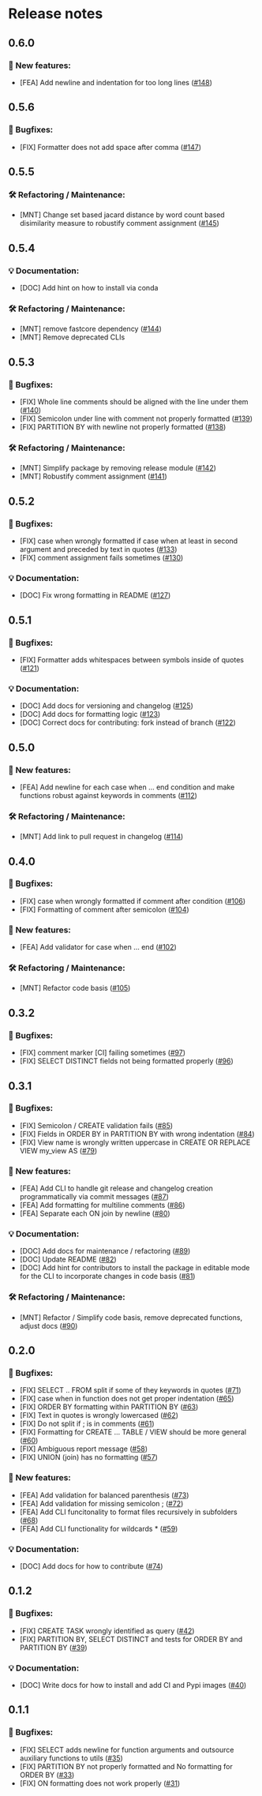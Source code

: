 # Release notes

## 0.6.0

### :rocket: New features:
* [FEA] Add newline and indentation for too long lines ([#148](https://github.com/PabloRMira/sql_formatter/pull/148))

## 0.5.6

### :tada: Bugfixes:
* [FIX] Formatter does not add space after comma ([#147](https://github.com/PabloRMira/sql_formatter/pull/147))

## 0.5.5

### :hammer_and_wrench: Refactoring / Maintenance:
* [MNT] Change set based jacard distance by word count based disimilarity measure to robustify comment assignment ([#145](https://github.com/PabloRMira/sql_formatter/pull/145))

## 0.5.4

### :bulb: Documentation:
* [DOC] Add hint on how to install via conda

### :hammer_and_wrench: Refactoring / Maintenance:
* [MNT] remove fastcore dependency ([#144](https://github.com/PabloRMira/sql_formatter/pull/144))
* [MNT] Remove deprecated CLIs

## 0.5.3

### :tada: Bugfixes:
* [FIX] Whole line comments should be aligned with the line under them ([#140](https://github.com/PabloRMira/sql_formatter/pull/140))
* [FIX] Semicolon under line with comment not properly formatted ([#139](https://github.com/PabloRMira/sql_formatter/pull/139))
* [FIX] PARTITION BY with newline not properly formatted ([#138](https://github.com/PabloRMira/sql_formatter/pull/138))

### :hammer_and_wrench: Refactoring / Maintenance:
* [MNT] Simplify package by removing release module ([#142](https://github.com/PabloRMira/sql_formatter/pull/142))
* [MNT] Robustify comment assignment ([#141](https://github.com/PabloRMira/sql_formatter/pull/141))

## 0.5.2

### :tada: Bugfixes:
* [FIX] case when wrongly formatted if case when at least in second argument and preceded by text in quotes ([#133](https://github.com/PabloRMira/sql_formatter/pull/133))
* [FIX] comment assignment fails sometimes ([#130](https://github.com/PabloRMira/sql_formatter/pull/130))

### :bulb: Documentation:
* [DOC] Fix wrong formatting in README ([#127](https://github.com/PabloRMira/sql_formatter/pull/127))

## 0.5.1

### :tada: Bugfixes:
* [FIX] Formatter adds whitespaces between symbols inside of quotes ([#121](https://github.com/PabloRMira/sql_formatter/pull/121))

### :bulb: Documentation:
* [DOC] Add docs for versioning and changelog ([#125](https://github.com/PabloRMira/sql_formatter/pull/125))
* [DOC] Add docs for formatting logic ([#123](https://github.com/PabloRMira/sql_formatter/pull/123))
* [DOC] Correct docs for contributing: fork instead of branch ([#122](https://github.com/PabloRMira/sql_formatter/pull/122))

## 0.5.0

### :rocket: New features:
* [FEA] Add newline for each case when ... end condition and make functions robust against keywords in comments ([#112](https://github.com/PabloRMira/sql_formatter/pull/112))

### :hammer_and_wrench: Refactoring / Maintenance:
* [MNT] Add link to pull request in changelog ([#114](https://github.com/PabloRMira/sql_formatter/pull/114))

## 0.4.0

### :tada: Bugfixes:
* [FIX] case when wrongly formatted if comment after condition ([#106](https://github.com/PabloRMira/sql_formatter/pull/106))
* [FIX] Formatting of comment after semicolon ([#104](https://github.com/PabloRMira/sql_formatter/pull/104))

### :rocket: New features:
* [FEA] Add validator for case when ... end ([#102](https://github.com/PabloRMira/sql_formatter/pull/102))

### :hammer_and_wrench: Refactoring / Maintenance:
* [MNT] Refactor code basis ([#105](https://github.com/PabloRMira/sql_formatter/pull/105))

## 0.3.2

### :tada: Bugfixes:
* [FIX] comment marker [CI] failing sometimes ([#97](https://github.com/PabloRMira/sql_formatter/pull/97))
* [FIX] SELECT DISTINCT fields not being formatted properly ([#96](https://github.com/PabloRMira/sql_formatter/pull/96))

## 0.3.1

### :tada: Bugfixes:
* [FIX] Semicolon / CREATE validation fails ([#85](https://github.com/PabloRMira/sql_formatter/pull/85))
* [FIX] Fields in ORDER BY in PARTITION BY with wrong indentation ([#84](https://github.com/PabloRMira/sql_formatter/pull/84))
* [FIX] View name is wrongly written uppercase in CREATE OR REPLACE VIEW my_view AS ([#79](https://github.com/PabloRMira/sql_formatter/pull/79))

### :rocket: New features:
* [FEA] Add CLI to handle git release and changelog creation programmatically via commit messages ([#87](https://github.com/PabloRMira/sql_formatter/pull/87))
* [FEA] Add formatting for multiline comments ([#86](https://github.com/PabloRMira/sql_formatter/pull/86))
* [FEA] Separate each ON join by newline ([#80](https://github.com/PabloRMira/sql_formatter/pull/80))

### :bulb: Documentation:
* [DOC] Add docs for maintenance / refactoring ([#89](https://github.com/PabloRMira/sql_formatter/pull/89))
* [DOC] Update README ([#82](https://github.com/PabloRMira/sql_formatter/pull/82))
* [DOC] Add hint for contributors to install the package in editable mode for the CLI to incorporate changes in code basis ([#81](https://github.com/PabloRMira/sql_formatter/pull/81))

### :hammer_and_wrench: Refactoring / Maintenance:
* [MNT] Refactor / Simplify code basis, remove deprecated functions, adjust docs ([#90](https://github.com/PabloRMira/sql_formatter/pull/90))

## 0.2.0

### :tada: Bugfixes:
* [FIX] SELECT .. FROM split if some of they keywords in quotes ([#71](https://github.com/PabloRMira/sql_formatter/pull/71))
* [FIX] case when in function does not get proper indentation ([#65](https://github.com/PabloRMira/sql_formatter/pull/65))
* [FIX] ORDER BY formatting within PARTITION BY ([#63](https://github.com/PabloRMira/sql_formatter/pull/63))
* [FIX] Text in quotes is wrongly lowercased ([#62](https://github.com/PabloRMira/sql_formatter/pull/62))
* [FIX] Do not split if ; is in comments ([#61](https://github.com/PabloRMira/sql_formatter/pull/61))
* [FIX] Formatting for CREATE ... TABLE / VIEW should be more general ([#60](https://github.com/PabloRMira/sql_formatter/pull/60))
* [FIX] Ambiguous report message ([#58](https://github.com/PabloRMira/sql_formatter/pull/58))
* [FIX] UNION (join) has no formatting ([#57](https://github.com/PabloRMira/sql_formatter/pull/57))

### :rocket: New features:
* [FEA] Add validation for balanced parenthesis ([#73](https://github.com/PabloRMira/sql_formatter/pull/73))
* [FEA] Add validation for missing semicolon ; ([#72](https://github.com/PabloRMira/sql_formatter/pull/72))
* [FEA] Add CLI funcitonality to format files recursively in subfolders ([#68](https://github.com/PabloRMira/sql_formatter/pull/68))
* [FEA] Add CLI functionality for wildcards * ([#59](https://github.com/PabloRMira/sql_formatter/pull/59))

### :bulb: Documentation:
* [DOC] Add docs for how to contribute ([#74](https://github.com/PabloRMira/sql_formatter/pull/74))

## 0.1.2

### :tada: Bugfixes:
* [FIX] CREATE TASK wrongly identified as query ([#42](https://github.com/PabloRMira/sql_formatter/pull/42))
* [FIX] PARTITION BY, SELECT DISTINCT and tests for ORDER BY and PARTITION BY ([#39](https://github.com/PabloRMira/sql_formatter/pull/39))

### :bulb: Documentation:
* [DOC] Write docs for how to install and add CI and Pypi images ([#40](https://github.com/PabloRMira/sql_formatter/pull/40))

## 0.1.1

### :tada: Bugfixes:
* [FIX] SELECT adds newline for function arguments and outsource auxiliary functions to utils ([#35](https://github.com/PabloRMira/sql_formatter/pull/35))
* [FIX] PARTITION BY not properly formatted and No formatting for ORDER BY ([#33](https://github.com/PabloRMira/sql_formatter/pull/33))
* [FIX] ON formatting does not work properly ([#31](https://github.com/PabloRMira/sql_formatter/pull/31))